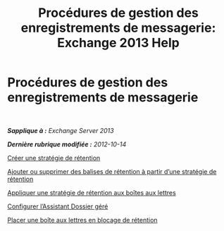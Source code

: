 ﻿---
title: 'Procédures de gestion des enregistrements de messagerie: Exchange 2013 Help'
TOCTitle: Procédures de gestion des enregistrements de messagerie
ms:assetid: bc2ff408-4a2b-4202-9515-e3e922a6320d
ms:mtpsurl: https://technet.microsoft.com/fr-fr/library/JJ150558(v=EXCHG.150)
ms:contentKeyID: 50479075
ms.date: 04/24/2018
mtps_version: v=EXCHG.150
ms.translationtype: HT
---

# Procédures de gestion des enregistrements de messagerie

 

_**Sapplique à :** Exchange Server 2013_

_**Dernière rubrique modifiée :** 2012-10-14_

[Créer une stratégie de rétention](https://docs.microsoft.com/fr-fr/exchange/security-and-compliance/messaging-records-management/create-a-retention-policy)

[Ajouter ou supprimer des balises de rétention à partir d’une stratégie de rétention](https://docs.microsoft.com/fr-fr/exchange/security-and-compliance/messaging-records-management/add-or-remove-retention-tags)

[Appliquer une stratégie de rétention aux boîtes aux lettres](https://docs.microsoft.com/fr-fr/exchange/security-and-compliance/messaging-records-management/apply-retention-policy)

[Configurer l’Assistant Dossier géré](configure-the-managed-folder-assistant-exchange-2013-help.md)

[Placer une boîte aux lettres en blocage de rétention](https://docs.microsoft.com/fr-fr/exchange/security-and-compliance/messaging-records-management/mailbox-retention-hold)

